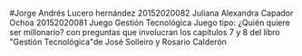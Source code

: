 #Jorge Andrés Lucero hernández 20152020082 Juliana Alexandra Capador Ochoa 20152020081
Juego Gestión Tecnológica
Juego tipo: ¿Quién quiere ser millonario? con preguntas que involucran los capítulos 7 y 8 del libro "Gestión Tecnológica"de José Solleiro y Rosario Calderón

